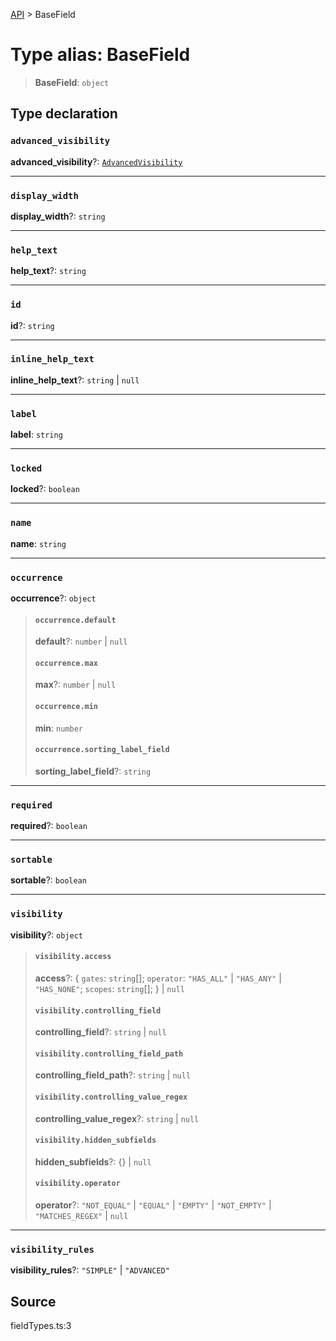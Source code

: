 [API](../index.md) > BaseField

# Type alias: BaseField

> **BaseField**: `object`

## Type declaration

### `advanced_visibility`

**advanced\_visibility**?: [`AdvancedVisibility`](type-alias.AdvancedVisibility.md)

***

### `display_width`

**display\_width**?: `string`

***

### `help_text`

**help\_text**?: `string`

***

### `id`

**id**?: `string`

***

### `inline_help_text`

**inline\_help\_text**?: `string` \| `null`

***

### `label`

**label**: `string`

***

### `locked`

**locked**?: `boolean`

***

### `name`

**name**: `string`

***

### `occurrence`

**occurrence**?: `object`

> #### `occurrence.default`
>
> **default**?: `number` \| `null`
>
> #### `occurrence.max`
>
> **max**?: `number` \| `null`
>
> #### `occurrence.min`
>
> **min**: `number`
>
> #### `occurrence.sorting_label_field`
>
> **sorting\_label\_field**?: `string`
>
>

***

### `required`

**required**?: `boolean`

***

### `sortable`

**sortable**?: `boolean`

***

### `visibility`

**visibility**?: `object`

> #### `visibility.access`
>
> **access**?: \{
> `gates`: `string`[];
> `operator`: `"HAS_ALL"` \| `"HAS_ANY"` \| `"HAS_NONE"`;
> `scopes`: `string`[];
> } \| `null`
>
> #### `visibility.controlling_field`
>
> **controlling\_field**?: `string` \| `null`
>
> #### `visibility.controlling_field_path`
>
> **controlling\_field\_path**?: `string` \| `null`
>
> #### `visibility.controlling_value_regex`
>
> **controlling\_value\_regex**?: `string` \| `null`
>
> #### `visibility.hidden_subfields`
>
> **hidden\_subfields**?: \{} \| `null`
>
> #### `visibility.operator`
>
> **operator**?: `"NOT_EQUAL"` \| `"EQUAL"` \| `"EMPTY"` \| `"NOT_EMPTY"` \| `"MATCHES_REGEX"` \| `null`
>
>

***

### `visibility_rules`

**visibility\_rules**?: `"SIMPLE"` \| `"ADVANCED"`

## Source

fieldTypes.ts:3
